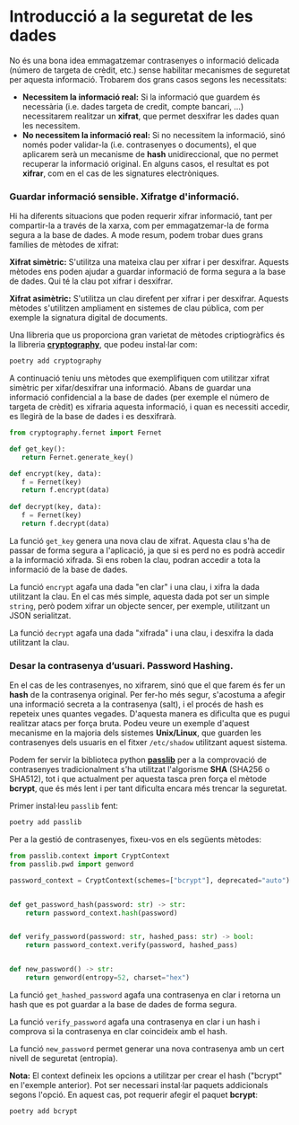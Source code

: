 Introducció a la seguretat de les dades
=========

No és una bona idea emmagatzemar contrasenyes o informació delicada (número de targeta de crèdit, etc.) sense habilitar
mecanismes de seguretat per aquesta informació. Trobarem dos grans casos segons les necessitats:
- **Necessitem la informació real:** Si la informació que guardem és necessària (i.e. dades targeta de credit, compte bancari, ...) 
necessitarem realitzar un **xifrat**, que permet desxifrar les dades quan les necessitem.
- **No necessitem la informació real:** Si no necessitem la informació, sinó només poder validar-la (i.e. contrasenyes o documents), el que
aplicarem serà un mecanisme de **hash** unidireccional, que no permet recuperar la informació original. En alguns casos,
el resultat es pot **xifrar**, com en el cas de les signatures electròniques.


### Guardar informació sensible. Xifratge d'informació.

Hi ha diferents situacions que poden requerir xifrar informació, tant per compartir-la a través de la xarxa, com 
per emmagatzemar-la de forma segura a la base de dades. A mode resum, podem trobar dues grans famílies de mètodes de xifrat:

**Xifrat simètric:** S'utilitza una mateixa clau per xifrar i per desxifrar. Aquests mètodes ens poden ajudar a guardar
informació de forma segura a la base de dades. Qui té la clau pot xifrar i desxifrar.

**Xifrat asimètric:** S'utilitza un clau direfent per xifrar i per desxifrar. Aquests mètodes s'utilitzen ampliament en
sistemes de clau pública, com per exemple la signatura digital de documents.

Una llibreria que us proporciona gran varietat de mètodes criptiogràfics és la llibreria [**cryptography**](https://cryptography.io/en/latest/), que podeu
instal·lar com:

```bash	
poetry add cryptography
```

A continuació teniu uns mètodes que exemplifiquen com utilitzar xifrat simètric per xifar/desxifrar una informació. 
Abans de guardar una informació confidencial a la base de dades (per exemple el número de targeta de crèdit) es xifraria 
aquesta informació, i quan es necessiti accedir, es llegirà de la base de dades i es desxifrarà.

```python
from cryptography.fernet import Fernet

def get_key():
   return Fernet.generate_key()

def encrypt(key, data):   
   f = Fernet(key)
   return f.encrypt(data)
   
def decrypt(key, data):
   f = Fernet(key)
   return f.decrypt(data)

```

La funció `get_key` genera una nova clau de xifrat. Aquesta clau s'ha de passar de forma segura a l'aplicació, ja que 
si es perd no es podrà accedir a la informació xifrada. Si ens roben la clau, podran accedir a tota la informació de la
base de dades.

La funció `encrypt` agafa una dada "en clar" i una clau, i xifra la dada utilitzant la clau. En el cas més simple,
aquesta dada pot ser un simple ```string```, però podem xifrar un objecte sencer, per exemple, utilitzant un JSON serialitzat.

La funció `decrypt` agafa una dada "xifrada" i una clau, i desxifra la dada utilitzant la clau.

### Desar la contrasenya d’usuari. Password Hashing.

En el cas de les contrasenyes, no xifrarem, sinó que el que farem és fer un **hash** de la contrasenya original. Per
fer-ho més segur, s'acostuma a afegir una informació secreta a la contrasenya (salt), i el procés de hash es repeteix
unes quantes vegades. D'aquesta manera es dificulta que es pugui realitzar atacs per força bruta. Podeu veure un exemple
d'aquest mecanisme en la majoria dels sistemes **Unix/Linux**, que guarden les contrasenyes dels usuaris en el
fitxer ```/etc/shadow``` utilitzant aquest sistema.


Podem fer servir la biblioteca python [**passlib**](https://passlib.readthedocs.io/en/stable/index.html) per a la comprovació de contrasenyes tradicionalment s'ha utilitzat
l'algorisme **SHA** (SHA256 o SHA512), tot i que actualment per aquesta tasca pren força el mètode **bcrypt**, que és
més lent i per tant dificulta encara més trencar la seguretat.

Primer instal·leu `passlib` fent:

```bash	
poetry add passlib
```

Per a la gestió de contrasenyes, fixeu-vos en els següents mètodes:

```python
from passlib.context import CryptContext
from passlib.pwd import genword

password_context = CryptContext(schemes=["bcrypt"], deprecated="auto")


def get_password_hash(password: str) -> str:
    return password_context.hash(password)


def verify_password(password: str, hashed_pass: str) -> bool:
    return password_context.verify(password, hashed_pass)


def new_password() -> str:
    return genword(entropy=52, charset="hex")
```

La funció `get_hashed_password` agafa una contrasenya en clar i retorna un hash que es pot guardar a la base de dades de forma segura.

La funció `verify_password` agafa una contrasenya en clar i un hash i comprova si la contrasenya en clar coincideix amb el hash.

La funció `new_password` permet generar una nova contrasenya amb un cert nivell de seguretat (entropia).

**Nota:** El context defineix les opcions a utilitzar per crear el hash ("bcrypt" en l'exemple anterior). Pot ser necessari 
instal·lar paquets addicionals segons l'opció. En aquest cas, pot requerir afegir el paquet **bcrypt**:

```bash	
poetry add bcrypt
```
